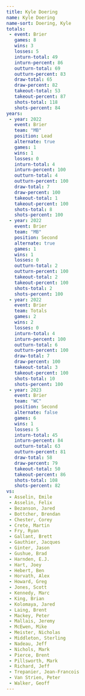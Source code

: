 ```yaml
---
title: Kyle Doering
name: Kyle Doering
name-sort: Doering, Kyle
totals:
 - event: Brier
   games: 8
   wins: 3
   losses: 5
   inturn-total: 49
   inturn-percent: 86
   outturn-total: 69
   outturn-percent: 83
   draw-total: 65
   draw-percent: 82
   takeout-total: 53
   takeout-percent: 87
   shots-total: 118
   shots-percent: 84
years:
 - year: 2022
   event: Brier
   team: "MB"
   position: Lead
   alternate: true
   games: 1
   wins: 1
   losses: 0
   inturn-total: 4
   inturn-percent: 100
   outturn-total: 4
   outturn-percent: 100
   draw-total: 7
   draw-percent: 100
   takeout-total: 1
   takeout-percent: 100
   shots-total: 8
   shots-percent: 100
 - year: 2022
   event: Brier
   team: "MB"
   position: Second
   alternate: true
   games: 1
   wins: 1
   losses: 0
   outturn-total: 2
   outturn-percent: 100
   takeout-total: 2
   takeout-percent: 100
   shots-total: 2
   shots-percent: 100
 - year: 2022
   event: Brier
   team: Totals
   games: 2
   wins: 2
   losses: 0
   inturn-total: 4
   inturn-percent: 100
   outturn-total: 6
   outturn-percent: 100
   draw-total: 7
   draw-percent: 100
   takeout-total: 3
   takeout-percent: 100
   shots-total: 10
   shots-percent: 100
 - year: 2023
   event: Brier
   team: "WC"
   position: Second
   alternate: false
   games: 6
   wins: 1
   losses: 5
   inturn-total: 45
   inturn-percent: 84
   outturn-total: 63
   outturn-percent: 81
   draw-total: 58
   draw-percent: 79
   takeout-total: 50
   takeout-percent: 86
   shots-total: 108
   shots-percent: 82
vs:
 - Asselin, Emile
 - Asselin, Felix
 - Bezanson, Jared
 - Bottcher, Brendan
 - Chester, Corey
 - Crete, Martin
 - Fry, Ryan
 - Gallant, Brett
 - Gauthier, Jacques
 - Ginter, Jason
 - Gushue, Brad
 - Harnden, E.J.
 - Hart, Joey
 - Hebert, Ben
 - Horvath, Alex
 - Howard, Greg
 - Jones, Scott
 - Kennedy, Marc
 - King, Brian
 - Kolomaya, Jared
 - Laing, Brent
 - Mackey, Peter
 - Mallais, Jeremy
 - McEwen, Mike
 - Meister, Nicholas
 - Middleton, Sterling
 - Nadeau, Jeff
 - Nichols, Mark
 - Pierce, Brent
 - Pillsworth, Mark
 - Richard, Jeff
 - Trepanier, Jean-Francois
 - Van Strien, Peter
 - Walker, Geoff
---
```


